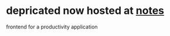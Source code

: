 # depricated now hosted at [notes](https://github.com/TheBrosProj/notes)
frontend for a productivity application

